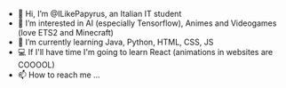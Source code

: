 - 👋 Hi, I’m @ILikePapyrus, an Italian IT student
- 👀 I’m interested in AI (especially Tensorflow), Animes and Videogames (love ETS2 and Minecraft)
- 🌱 I’m currently learning Java, Python, HTML, CSS, JS
- 💻 If I'll have time I'm going to learn React (animations in websites are COOOOL)
- 📫 How to reach me ...

<!---
ILikePapyrus/ILikePapyrus is a ✨ special ✨ repository because its `README.md` (this file) appears on your GitHub profile.
You can click the Preview link to take a look at your changes.
--->
